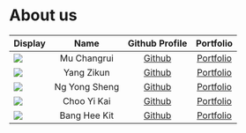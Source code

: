 # About us

Display |     Name      |            Github Profile            | Portfolio 
--------|:-------------:|:------------------------------------:|:---------:
![](https://via.placeholder.com/100.png?text=Photo) | Mu Changrui | [Github](https://github.com/Ch40gRv1-Mu) | [Portfolio](team/johndoe.md)
![](https://via.placeholder.com/100.png?text=Photo) | Yang Zikun | [Github](https://github.com/Yzkkk) | [Portfolio](team/Zikun.md)
![](https://via.placeholder.com/100.png?text=Photo) | Ng Yong Sheng | [Github](https://github.com/ngys117) | [Portfolio](team/johndoe.md)
![](https://via.placeholder.com/100.png?text=Photo) | Choo Yi Kai | [Github](https://github.com/chooyikai/) | [Portfolio](team/chooyikai.md)
![](https://via.placeholder.com/100.png?text=Photo) | Bang Hee Kit | [Github](https://github.com/heekit73098/) | [Portfolio](team/johndoe.md)
